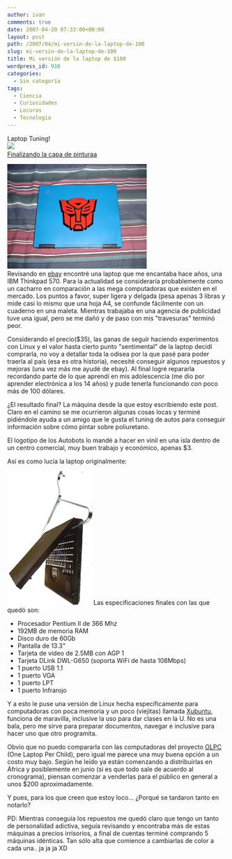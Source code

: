 ```yaml
---
author: ivan
comments: true
date: 2007-04-20 07:33:00+00:00
layout: post
path: /2007/04/mi-versin-de-la-laptop-de-100
slug: mi-versin-de-la-laptop-de-100
title: Mi versión de la laptop de $100
wordpress_id: 910
categories:
  - Sin categoría
tags:
  - Ciencia
  - Curiosidades
  - Locuras
  - Tecnología
---
```


Laptop Tuning!  
[![](http://farm1.static.flickr.com/175/465836267_a877d86a9a_m.jpg)](http://www.flickr.com/photos/76321258@N00/465836267/)  
 [Finalizando la capa de pinturaa](http://www.flickr.com/photos/76321258@N00/465836267/)

[![](./DSC00673.jpg)](http://2.bp.blogspot.com/_T2UWuNJg3dQ/RigiyjGRX5I/AAAAAAAAAB8/A0csMbBd2bQ/s1600-h/DSC00673.JPG)  
Revisando en [ebay](http://www.ebay.com/) encontré una laptop que me encantaba hace años, una IBM Thinkpad 570. Para la actualidad se consideraría probablemente como un cacharro en comparación a las mega computadoras que existen en el mercado. Los puntos a favor, super ligera y delgada (pesa apenas 3 libras y mide casi lo mismo que una hoja A4, se confunde fácilmente con un cuaderno en una maleta. Mientras trabajaba en una agencia de publicidad tuve una igual, pero se me dañó y de paso con mis "travesuras" terminó peor.

Considerando el precio(\$35), las ganas de seguir haciendo experimentos con Linux y el valor hasta cierto punto "sentimental" de la laptop decidí comprarla, no voy a detallar toda la odisea por la que pasé para poder traerla al país (esa es otra historia), necesité conseguir algunos repuestos y mejoras (una vez más me ayudé de ebay). Al final logré repararla recordando parte de lo que aprendí en mis adolescencia (me dio por aprender electrónica a los 14 años) y pude tenerla funcionando con poco más de 100 dólares.

¿El resultado final? La máquina desde la que estoy escribiendo este post. Claro en el camino se me ocurrieron algunas cosas locas y terminé pidiéndole ayuda a un amigo que le gusta el tuning de autos para conseguir información sobre cómo pintar sobre poliuretano.

El logotipo de los Autobots lo mandé a hacer en vinil en una isla dentro de un centro comercial, muy buen trabajo y económico, apenas \$3.

Así es como lucía la laptop originalmente:

[![](./TP570.gif)](http://2.bp.blogspot.com/_T2UWuNJg3dQ/RigjpjGRX6I/AAAAAAAAACE/2zOWVIvoSfk/s1600-h/TP570.gif)Las especificaciones finales con las que quedó son:

- Procesador Pentium II de 366 Mhz
- 192MB de memoria RAM
- Disco duro de 60Gb
- Pantalla de 13.3"
- Tarjeta de video de 2.5MB con AGP 1
- Tarjeta DLink DWL-G650 (soporta WiFi de hasta 108Mbps)
- 1 puerto USB 1.1
- 1 puerto VGA
- 1 puerto LPT
- 1 puerto Infrarojo

Y a esto le puse una versión de Linux hecha específicamente para computadoras con poca memoria y un poco (viejitas) llamada [Xubuntu](http://www.xubuntu.com/), funciona de maravilla, inclusive la uso para dar clases en la U. No es una bala, pero me sirve para preparar documentos, navegar e inclusive para hacer uno que otro programita.

Obvio que no puedo compararla con las computadoras del proyecto [OLPC](http://www.laptop.org/index.es.html) (One Laptop Per Child), pero igual me parece una muy buena opción a un costo muy bajo. Según he leído ya están comenzando a distribuirlas en África y posiblemente en junio (si es que todo sale de acuerdo al cronograma), piensan comenzar a venderlas para el público en general a unos \$200 aproximadamente.

Y pues, para los que creen que estoy loco... ¿Porqué se tardaron tanto en notarlo?

PD: Mientras conseguía los repuestos me quedó claro que tengo un tanto de personalidad adictiva, seguía revisando y encontraba más de estas máquinas a precios irrisorios, a final de cuentas terminé comprando 5 máquinas idénticas. Tan sólo alta que comience a cambiarlas de color a cada una.. ja ja ja XD
